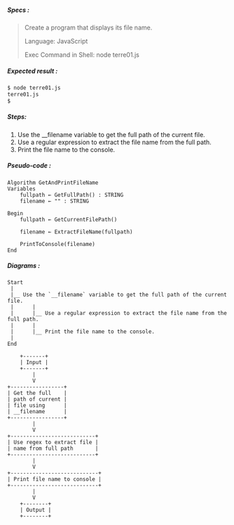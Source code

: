 ##### Specs :

> Create a program that displays its file name.
>
> Language: JavaScript
>
> Exec Command in Shell: node terre01.js

##### Expected result :

```sh
$ node terre01.js
terre01.js
$ 
```

##### Steps:

1.    Use the __filename variable to get the full path of the current file.
2.    Use a regular expression to extract the file name from the full path.
3.    Print the file name to the console.

##### Pseudo-code :

```
Algorithm GetAndPrintFileName
Variables
    fullpath ← GetFullPath() : STRING
    filename ← "" : STRING

Begin
    fullpath ← GetCurrentFilePath()

    filename ← ExtractFileName(fullpath)

    PrintToConsole(filename)
End
```

##### Diagrams :

```
Start
 |
 |__ Use the `__filename` variable to get the full path of the current file.
 |      |
 |      |__ Use a regular expression to extract the file name from the full path.
 |      |
 |      |__ Print the file name to the console.
 |
End
```

```
    +-------+
    | Input |
    +-------+
        |
        V
+-----------------+
| Get the full    |
| path of current |
| file using      |
| __filename      |
+-----------------+
        |
        V
+---------------------------+
| Use regex to extract file |
| name from full path       |
+---------------------------+
        |
        V
+----------------------------+
| Print file name to console |
+----------------------------+
        |
        V
    +--------+
    | Output |
    +--------+
```
